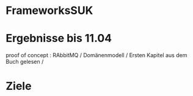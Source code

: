 # FrameworksSUK



# Ergebnisse bis 11.04

proof of concept : RAbbitMQ /
Domänenmodell /
Ersten Kapitel aus dem Buch gelesen /

# Ziele



